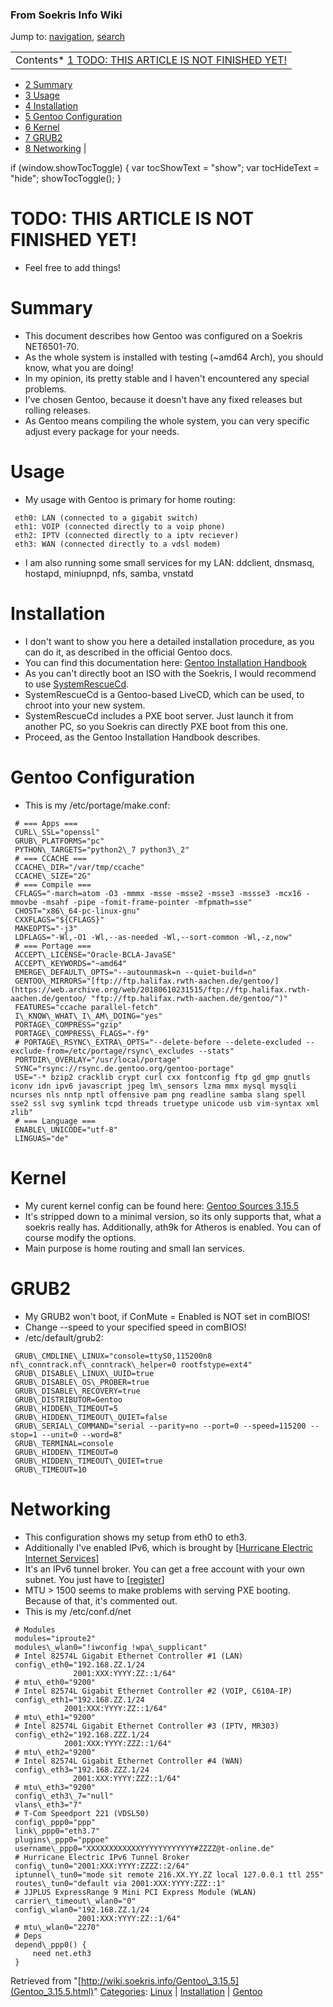 
### From Soekris Info Wiki



Jump to: [navigation](Gentoo_3.15.5.html#column-one), [search](Gentoo_3.15.5.html#searchInput) 


|  |
| --- |
| Contents* [1 TODO: THIS ARTICLE IS NOT FINISHED YET!](Gentoo_3.15.5.html#TODO:_THIS_ARTICLE_IS_NOT_FINISHED_YET.21)
* [2 Summary](Gentoo_3.15.5.html#Summary)
* [3 Usage](Gentoo_3.15.5.html#Usage)
* [4 Installation](Gentoo_3.15.5.html#Installation)
* [5 Gentoo Configuration](Gentoo_3.15.5.html#Gentoo_Configuration)
* [6 Kernel](Gentoo_3.15.5.html#Kernel)
* [7 GRUB2](Gentoo_3.15.5.html#GRUB2)
* [8 Networking](Gentoo_3.15.5.html#Networking)
 |

 if (window.showTocToggle) { var tocShowText = "show"; var tocHideText = "hide"; showTocToggle(); } 
#   TODO: THIS ARTICLE IS NOT FINISHED YET!


*  Feel free to add things!


#   Summary


*  This document describes how Gentoo was configured on a Soekris NET6501-70.
*  As the whole system is installed with testing (~amd64 Arch), you should know, what you are doing!
*  In my opinion, its pretty stable and I haven't encountered any special problems.
*  I've chosen Gentoo, because it doesn't have any fixed releases but rolling releases.
*  As Gentoo means compiling the whole system, you can very specific adjust every package for your needs.


#   Usage


*  My usage with Gentoo is primary for home routing:



```
 eth0: LAN (connected to a gigabit switch)
 eth1: VOIP (connected directly to a voip phone)
 eth2: IPTV (connected directly to a iptv reciever) 
 eth3: WAN (connected directly to a vdsl modem)

```

*  I am also running some small services for my LAN: ddclient, dnsmasq, hostapd, miniupnpd, nfs, samba, vnstatd


#   Installation


*  I don't want to show you here a detailed installation procedure, as you can do it, as described in the official Gentoo docs.
*  You can find this documentation here: [Gentoo Installation Handbook](https://web.archive.org/web/20180610231515/http://www.gentoo.org/doc/en/handbook/handbook-amd64.xml "http://www.gentoo.org/doc/en/handbook/handbook-amd64.xml")
*  As you can't directly boot an ISO with the Soekris, I would recommend to use [SystemRescueCd](https://web.archive.org/web/20180610231515/http://www.sysresccd.org/SystemRescueCd_Homepage "http://www.sysresccd.org/SystemRescueCd_Homepage").
*  SystemRescueCd is a Gentoo-based LiveCD, which can be used, to chroot into your new system.
*  SystemRescueCd includes a PXE boot server. Just launch it from another PC, so you Soekris can directly PXE boot from this one.
*  Proceed, as the Gentoo Installation Handbook describes.


#   Gentoo Configuration


*  This is my /etc/portage/make.conf:



```
 # === Apps ===
 CURL\_SSL="openssl"
 GRUB\_PLATFORMS="pc"
 PYTHON\_TARGETS="python2\_7 python3\_2"
 # === CCACHE ===
 CCACHE\_DIR="/var/tmp/ccache"
 CCACHE\_SIZE="2G"
 # === Compile ===
 CFLAGS="-march=atom -O3 -mmmx -msse -msse2 -msse3 -mssse3 -mcx16 -mmovbe -msahf -pipe -fomit-frame-pointer -mfpmath=sse"
 CHOST="x86\_64-pc-linux-gnu"
 CXXFLAGS="${CFLAGS}"
 MAKEOPTS="-j3"
 LDFLAGS="-Wl,-O1 -Wl,--as-needed -Wl,--sort-common -Wl,-z,now"
 # === Portage ===
 ACCEPT\_LICENSE="Oracle-BCLA-JavaSE"
 ACCEPT\_KEYWORDS="~amd64"
 EMERGE\_DEFAULT\_OPTS="--autounmask=n --quiet-build=n"
 GENTOO\_MIRRORS="[ftp://ftp.halifax.rwth-aachen.de/gentoo/](https://web.archive.org/web/20180610231515/ftp://ftp.halifax.rwth-aachen.de/gentoo/ "ftp://ftp.halifax.rwth-aachen.de/gentoo/")"
 FEATURES="ccache parallel-fetch"
 I\_KNOW\_WHAT\_I\_AM\_DOING="yes"
 PORTAGE\_COMPRESS="gzip"
 PORTAGE\_COMPRESS\_FLAGS="-f9"
 # PORTAGE\_RSYNC\_EXTRA\_OPTS="--delete-before --delete-excluded --exclude-from=/etc/portage/rsync\_excludes --stats"
 PORTDIR\_OVERLAY="/usr/local/portage"
 SYNC="rsync://rsync.de.gentoo.org/gentoo-portage"
 USE="-* bzip2 cracklib crypt curl cxx fontconfig ftp gd gmp gnutls iconv idn ipv6 javascript jpeg lm\_sensors lzma mmx mysql mysqli ncurses nls nntp nptl offensive pam png readline samba slang spell sse2 ssl svg symlink tcpd threads truetype unicode usb vim-syntax xml zlib"
 # === Language ===
 ENABLE\_UNICODE="utf-8"
 LINGUAS="de"

```

#   Kernel


*  My curent kernel config can be found here: [Gentoo Sources 3.15.5](https://web.archive.org/web/20180610231515/http://wiki.soekris.info/Kernel_3.15.5_gentoo_sources "Kernel 3.15.5 gentoo sources")
*  It's stripped down to a minimal version, so its only supports that, what a soekris really has. Additionally, ath9k for Atheros is enabled. You can of course modify the options.
*  Main purpose is home routing and small lan services.


#   GRUB2


*  My GRUB2 won't boot, if ConMute = Enabled is NOT set in comBIOS!
*  Change --speed to your specified speed in comBIOS!
*  /etc/default/grub2:



```
 GRUB\_CMDLINE\_LINUX="console=ttyS0,115200n8 nf\_conntrack.nf\_conntrack\_helper=0 rootfstype=ext4"
 GRUB\_DISABLE\_LINUX\_UUID=true
 GRUB\_DISABLE\_OS\_PROBER=true
 GRUB\_DISABLE\_RECOVERY=true
 GRUB\_DISTRIBUTOR=Gentoo
 GRUB\_HIDDEN\_TIMEOUT=5
 GRUB\_HIDDEN\_TIMEOUT\_QUIET=false
 GRUB\_SERIAL\_COMMAND="serial --parity=no --port=0 --speed=115200 --stop=1 --unit=0 --word=8"
 GRUB\_TERMINAL=console
 GRUB\_HIDDEN\_TIMEOUT=0
 GRUB\_HIDDEN\_TIMEOUT\_QUIET=true
 GRUB\_TIMEOUT=10

```

#   Networking


*  This configuration shows my setup from eth0 to eth3.
*  Additionally I've enabled IPv6, which is brought by [[Hurricane Electric Internet Services](https://web.archive.org/web/20180610231515/https://www.he.net/ "https://www.he.net/")]
*  It's an IPv6 tunnel broker. You can get a free account with your own subnet. You just have to [[register](https://web.archive.org/web/20180610231515/http://www.tunnelbroker.net/ "http://www.tunnelbroker.net/")]
*  MTU > 1500 seems to make problems with serving PXE booting. Because of that, it's commented out.
*  This is my /etc/conf.d/net



```
 # Modules
 modules="iproute2"
 modules\_wlan0="!iwconfig !wpa\_supplicant"
 # Intel 82574L Gigabit Ethernet Controller #1 (LAN)
 config\_eth0="192.168.ZZ.1/24
              2001:XXX:YYYY:ZZ::1/64"
 # mtu\_eth0="9200"
 # Intel 82574L Gigabit Ethernet Controller #2 (VOIP, C610A-IP)
 config\_eth1="192.168.ZZ.1/24
            2001:XXX:YYYY:ZZ::1/64"
 # mtu\_eth1="9200"
 # Intel 82574L Gigabit Ethernet Controller #3 (IPTV, MR303)
 config\_eth2="192.168.ZZZ.1/24
            2001:XXX:YYYY:ZZZ::1/64"
 # mtu\_eth2="9200"
 # Intel 82574L Gigabit Ethernet Controller #4 (WAN)
 config\_eth3="192.168.ZZZ.1/24
              2001:XXX:YYYY:ZZZ::1/64"
 # mtu\_eth3="9200"
 config\_eth3\_7="null"
 vlans\_eth3="7"
 # T-Com Speedport 221 (VDSL50)
 config\_ppp0="ppp"
 link\_ppp0="eth3.7"
 plugins\_ppp0="pppoe"
 username\_ppp0="XXXXXXXXXXXXYYYYYYYYYYYY#ZZZZ@t-online.de"
 # Hurricane Electric IPv6 Tunnel Broker
 config\_tun0="2001:XXX:YYYY:ZZZZ::2/64"
 iptunnel\_tun0="mode sit remote 216.XX.YY.ZZ local 127.0.0.1 ttl 255"
 routes\_tun0="default via 2001:XXX:YYYY:ZZZ::1"
 # JJPLUS ExpressRange 9 Mini PCI Express Module (WLAN)
 carrier\_timeout\_wlan0="0"
 config\_wlan0="192.168.ZZ.1/24
               2001:XXX:YYYY:ZZ::1/64"
 # mtu\_wlan0="2270"
 # Deps
 depend\_ppp0() {
     need net.eth3
 }

```



Retrieved from "[http://wiki.soekris.info/Gentoo\_3.15.5](Gentoo_3.15.5.html)"
[Categories](https://web.archive.org/web/20180610231515/http://wiki.soekris.info/Special:Categories "Special:Categories"): [Linux](https://web.archive.org/web/20180610231515/http://wiki.soekris.info/index.php?title=Category_Linux&action=edit "Category_Linux") | [Installation](https://web.archive.org/web/20180610231515/http://wiki.soekris.info/index.php?title=Category_Installation&action=edit "Category_Installation") | [Gentoo](https://web.archive.org/web/20180610231515/http://wiki.soekris.info/index.php?title=Category_Gentoo&action=edit "Category_Gentoo")

 

